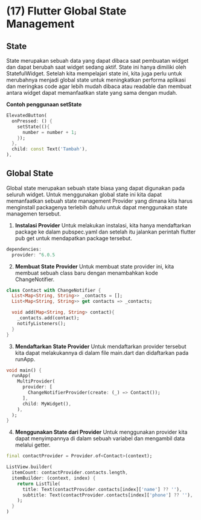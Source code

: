 # (17) Flutter Global State Management

## State
State merupakan sebuah data yang dapat dibaca saat pembuatan widget dan dapat berubah saat widget sedang aktif. State ini hanya dimiliki oleh StatefulWidget. Setelah kita mempelajari state ini, kita juga perlu untuk merubahnya menjadi global state untuk meningkatkan performa aplikasi dan meringkas code agar lebih mudah dibaca atau readable dan membuat antara widget dapat memanfaatkan state yang sama dengan mudah.

**Contoh penggunaan setState**
```dart
ElevatedButton(
  onPressed: () {
    setState((){
      number = number + 1;
    });
  },
  child: const Text('Tambah'),
),
```

## Global State
Global state merupakan sebuah state biasa yang dapat digunakan pada seluruh widget. Untuk menggunakan global state ini kita dapat memanfaatkan sebuah state management Provider yang dimana kita harus menginstall packagenya terlebih dahulu untuk dapat menggunakan state managemen tersebut.

1. **Instalasi Provider**
Untuk melakukan instalasi, kita hanya mendaftarkan package ke dalam pubspec.yaml dan setelah itu jalankan perintah flutter pub get untuk mendapatkan package tersebut.
```dart
dependencies:
  provider: ^6.0.5
```

2. **Membuat State Provider**
Untuk membuat state provider ini, kita membuat sebuah class baru dengan menambahkan kode ChangeNotifier.
```dart
class Contact with ChangeNotifier {
  List<Map<String, String>> _contacts = [];
  List<Map<String, String>> get contacts => _contacts;

  void add(Map<String, String> contact){
    _contacts.add(contact);
    notifyListeners();
  }
}
```

3. **Mendaftarkan State Provider**
Untuk mendaftarkan provider tersebut kita dapat melakukannya di dalam file main.dart dan didaftarkan pada runApp.
```dart
void main() {
  runApp(
    MultiProvider(
      provider: [
        ChangeNotifierProvider(create: (_) => Contact());
      ],
      child: MyWidget(),
    ),
  );
}
```

4. **Menggunakan State dari Provider**
Untuk menggunakan provider kita dapat menyimpannya di dalam sebuah variabel dan mengambil data melalui getter.
```dart
final contactProvider = Provider.of<Contact>(context);

ListView.builder(
  itemCount: contactProvider.contacts.length,
  itemBuilder: (context, index) {
    return ListTile(
      title: Text(contactProvider.contacts[index]['name'] ?? ''),
      subtitle: Text(contactProvider.contacts[index]['phone'] ?? ''),
    );
  }
)
```